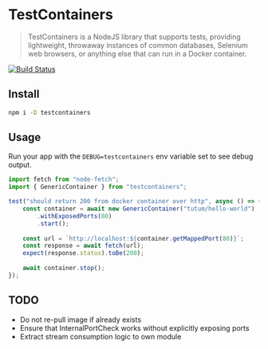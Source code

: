 # TestContainers

> TestContainers is a NodeJS library that supports tests, providing lightweight, throwaway instances of common databases, Selenium web browsers, or anything else that can run in a Docker container.

[![Build Status](https://travis-ci.org/cristianrgreco/testcontainers-node.svg?branch=master)](https://travis-ci.org/cristianrgreco/testcontainers-node)

## Install

```bash
npm i -D testcontainers
```

## Usage

Run your app with the `DEBUG=testcontainers` env variable set to see debug output.

```javascript
import fetch from "node-fetch";
import { GenericContainer } from "testcontainers";

test("should return 200 from docker container over http", async () => {
    const container = await new GenericContainer("tutum/hello-world")
        .withExposedPorts(80)
        .start();
       
    const url = `http://localhost:${container.getMappedPort(80)}`;
    const response = await fetch(url);
    expect(response.status).toBe(200);
    
    await container.stop();
}); 
```

## TODO

- Do not re-pull image if already exists
- Ensure that InternalPortCheck works without explicitly exposing ports
- Extract stream consumption logic to own module
